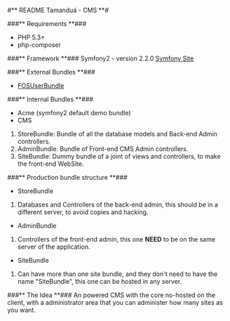 #** README Tamanduá - CMS **#

###** Requirements **###
 * PHP 5.3+
 * php-composer

###** Framework **###
Symfony2 - version 2.2.0
[Symfony Site](http://symfony.com/])

###** External Bundles **###
 * [FOSUserBundle](https://github.com/FriendsOfSymfony/FOSUserBundle)

###** Internal Bundles **###
 * Acme (symfony2 default demo bundle)
 * CMS
  1. StoreBundle: Bundle of all the database models and Back-end Admin controllers.
  1. AdminBundle: Bundle of Front-end CMS Admin controllers.
  1. SiteBundle: Dummy bundle of a joint of views and controllers, to make the front-end WebSite.

###** Production bundle structure **###
 * StoreBundle
  1. Databases and Controllers of the back-end admin, this should be in a different server, to avoid copies and hacking.
 * AdminBundle
  1. Controllers of the front-end admin, this one **NEED** to be on the same server of the application.
 * SiteBundle
  1. Can have more than one site bundle, and they don't need to have the name "SiteBundle", this one can be hosted in any server.

###** The Idea **###
An powered CMS with the core no-hosted on the client, with a administrator area that you can administer how many sites as you want.

